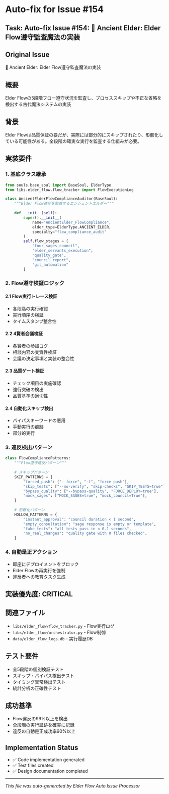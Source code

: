 # Auto-fix for Issue #154

## Task: Auto-fix Issue #154: 🌊 Ancient Elder: Elder Flow遵守監査魔法の実装

## Original Issue
🌊 Ancient Elder: Elder Flow遵守監査魔法の実装

## 概要
Elder Flowの5段階フロー遵守状況を監査し、プロセススキップや不正な省略を検出する古代魔法システムの実装

## 背景
Elder Flowは品質保証の要だが、実際には部分的にスキップされたり、形骸化している可能性がある。全段階の確実な実行を監査する仕組みが必要。

## 実装要件

### 1. 基底クラス継承
```python
from souls.base_soul import BaseSoul, ElderType
from libs.elder_flow.flow_tracker import FlowExecutionLog

class AncientElderFlowComplianceAuditor(BaseSoul):
    """Elder Flow遵守を監査するエンシェントエルダー"""
    
    def __init__(self):
        super().__init__(
            name="AncientElder_FlowCompliance",
            elder_type=ElderType.ANCIENT_ELDER,
            specialty="flow_compliance_audit"
        )
        self.flow_stages = [
            "four_sages_council",
            "elder_servants_execution", 
            "quality_gate",
            "council_report",
            "git_automation"
        ]
```

### 2. Flow遵守検証ロジック

#### 2.1 Flow実行トレース検証
- 各段階の実行確認
- 実行順序の検証
- タイムスタンプ整合性

#### 2.2 4賢者会議検証
- 各賢者の参加ログ
- 相談内容の実質性検証
- 会議の決定事項と実装の整合性

#### 2.3 品質ゲート検証
- チェック項目の実施確認
- 強行突破の検出
- 品質基準の適切性

#### 2.4 自動化スキップ検出
- バイパスキーワードの悪用
- 手動実行の痕跡
- 部分的実行

### 3. 違反検出パターン
```python
class FlowCompliancePatterns:
    """Flow遵守違反パターン"""
    
    # スキップパターン
    SKIP_PATTERNS = {
        "forced_push": ["--force", "-f", "force push"],
        "skip_tests": ["--no-verify", "skip-checks", "SKIP_TESTS=true"],
        "bypass_quality": ["--bypass-quality", "FORCE_DEPLOY=true"],
        "mock_sages": ["MOCK_SAGES=true", "mock_council=True"],
    }
    
    # 形骸化パターン
    HOLLOW_PATTERNS = {
        "instant_approval": "council duration < 1 second",
        "empty_consultation": "sage response is empty or template",
        "fake_tests": "all tests pass in < 0.1 seconds",
        "no_real_changes": "quality gate with 0 files checked",
    }
```

### 4. 自動是正アクション
- 即座にデプロイメントをブロック
- Elder Flowの再実行を強制
- 違反者への教育タスク生成

## 実装優先度: CRITICAL

## 関連ファイル
- `libs/elder_flow/flow_tracker.py` - Flow実行ログ
- `libs/elder_flow/orchestrator.py` - Flow制御
- `data/elder_flow_logs.db` - 実行履歴DB

## テスト要件
- 全5段階の個別検証テスト
- スキップ・バイパス検出テスト
- タイミング異常検出テスト
- 統計分析の正確性テスト

## 成功基準
- Flow違反の99%以上を検出
- 全段階の実行証跡を確実に記録
- 違反の自動是正成功率90%以上

## Implementation Status
- ✅ Code implementation generated
- ✅ Test files created
- ✅ Design documentation completed


---
*This file was auto-generated by Elder Flow Auto Issue Processor*
